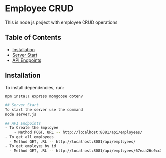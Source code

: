 # Employee CRUD  
This is node js project with employee CRUD operations

## Table of Contents  
- [Installation](#installation)  
- [Server Start](#serverStart)  
- [API Endpoints](#api-endpoints) 

## Installation  
To install dependencies, run:  
```sh
npm install express mongoose dotenv

## Server Start
To start the server use the command
node server.js 

## API Endpoints
- To Create the Employee
    - Method POST, URL -- http://localhost:8081/api/employees/
- To get all employees 
  - Method GET, URL -- http://localhost:8081/api/employees/
- To get employee by id
  - Method GET, URL -- http://localhost:8081/api/employees/67eaa26c0cc37a95e864f79f
